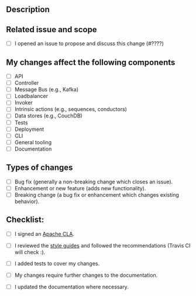 
<!--- Provide a concise summary of your changes in the Title -->

## Description
<!--- Provide a detailed description of your changes. -->
<!--- Include details of what problem you are solving and how your changes are tested. -->

## Related issue and scope
<!--- Please include a link to a related issue if there is one. -->
- [ ] I opened an issue to propose and discuss this change (#????)

## My changes affect the following components
<!--- Select below all system components are affected by your change. -->
<!--- Enter an `x` in all applicable boxes. -->
- [ ] API
- [ ] Controller
- [ ] Message Bus (e.g., Kafka)
- [ ] Loadbalancer
- [ ] Invoker
- [ ] Intrinsic actions (e.g., sequences, conductors)
- [ ] Data stores (e.g., CouchDB)
- [ ] Tests
- [ ] Deployment
- [ ] CLI
- [ ] General tooling
- [ ] Documentation

## Types of changes
<!--- What types of changes does your code introduce? Use `x` in all the boxes that apply: -->
- [ ] Bug fix (generally a non-breaking change which closes an issue).
- [ ] Enhancement or new feature (adds new functionality).
- [ ] Breaking change (a bug fix or enhancement which changes existing behavior).

## Checklist:
<!--- Please review the points below which help you make sure you've covered all aspects of the change you're making. -->

- [ ] I signed an [Apache CLA](https://github.com/apache/openwhisk/blob/master/CONTRIBUTING.md).
- [ ] I reviewed the [style guides](https://github.com/apache/openwhisk/wiki/Contributing:-Git-guidelines#code-readiness) and followed the recommendations (Travis CI will check :).
- [ ] I added tests to cover my changes.
- [ ] My changes require further changes to the documentation.
- [ ] I updated the documentation where necessary.

